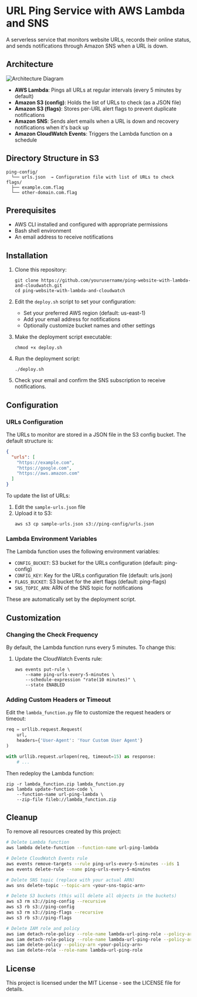 # URL Ping Service with AWS Lambda and SNS

A serverless service that monitors website URLs, records their online status, and sends notifications through Amazon SNS when a URL is down.

## Architecture

![Architecture Diagram](https://via.placeholder.com/800x400?text=URL+Ping+Service+Architecture)

- **AWS Lambda**: Pings all URLs at regular intervals (every 5 minutes by default)
- **Amazon S3 (config)**: Holds the list of URLs to check (as a JSON file)
- **Amazon S3 (flags)**: Stores per-URL alert flags to prevent duplicate notifications
- **Amazon SNS**: Sends alert emails when a URL is down and recovery notifications when it's back up
- **Amazon CloudWatch Events**: Triggers the Lambda function on a schedule

## Directory Structure in S3

```
ping-config/
  └── urls.json  → Configuration file with list of URLs to check
flags/
  ├── example.com.flag
  └── other-domain.com.flag
```

## Prerequisites

- AWS CLI installed and configured with appropriate permissions
- Bash shell environment
- An email address to receive notifications

## Installation

1. Clone this repository:
   ```
   git clone https://github.com/yourusername/ping-website-with-lambda-and-cloudwatch.git
   cd ping-website-with-lambda-and-cloudwatch
   ```

2. Edit the `deploy.sh` script to set your configuration:
   - Set your preferred AWS region (default: us-east-1)
   - Add your email address for notifications
   - Optionally customize bucket names and other settings

3. Make the deployment script executable:
   ```
   chmod +x deploy.sh
   ```

4. Run the deployment script:
   ```
   ./deploy.sh
   ```

5. Check your email and confirm the SNS subscription to receive notifications.

## Configuration

### URLs Configuration

The URLs to monitor are stored in a JSON file in the S3 config bucket. The default structure is:

```json
{
  "urls": [
    "https://example.com",
    "https://google.com",
    "https://aws.amazon.com"
  ]
}
```

To update the list of URLs:

1. Edit the `sample-urls.json` file
2. Upload it to S3:
   ```
   aws s3 cp sample-urls.json s3://ping-config/urls.json
   ```

### Lambda Environment Variables

The Lambda function uses the following environment variables:

- `CONFIG_BUCKET`: S3 bucket for the URLs configuration (default: ping-config)
- `CONFIG_KEY`: Key for the URLs configuration file (default: urls.json)
- `FLAGS_BUCKET`: S3 bucket for the alert flags (default: ping-flags)
- `SNS_TOPIC_ARN`: ARN of the SNS topic for notifications

These are automatically set by the deployment script.

## Customization

### Changing the Check Frequency

By default, the Lambda function runs every 5 minutes. To change this:

1. Update the CloudWatch Events rule:
   ```
   aws events put-rule \
       --name ping-urls-every-5-minutes \
       --schedule-expression "rate(10 minutes)" \
       --state ENABLED
   ```

### Adding Custom Headers or Timeout

Edit the `lambda_function.py` file to customize the request headers or timeout:

```python
req = urllib.request.Request(
    url,
    headers={'User-Agent': 'Your Custom User Agent'}
)

with urllib.request.urlopen(req, timeout=15) as response:
    # ...
```

Then redeploy the Lambda function:

```
zip -r lambda_function.zip lambda_function.py
aws lambda update-function-code \
    --function-name url-ping-lambda \
    --zip-file fileb://lambda_function.zip
```

## Cleanup

To remove all resources created by this project:

```bash
# Delete Lambda function
aws lambda delete-function --function-name url-ping-lambda

# Delete CloudWatch Events rule
aws events remove-targets --rule ping-urls-every-5-minutes --ids 1
aws events delete-rule --name ping-urls-every-5-minutes

# Delete SNS topic (replace with your actual ARN)
aws sns delete-topic --topic-arn <your-sns-topic-arn>

# Delete S3 buckets (this will delete all objects in the buckets)
aws s3 rm s3://ping-config --recursive
aws s3 rb s3://ping-config
aws s3 rm s3://ping-flags --recursive
aws s3 rb s3://ping-flags

# Delete IAM role and policy
aws iam detach-role-policy --role-name lambda-url-ping-role --policy-arn arn:aws:iam::aws:policy/service-role/AWSLambdaBasicExecutionRole
aws iam detach-role-policy --role-name lambda-url-ping-role --policy-arn <your-policy-arn>
aws iam delete-policy --policy-arn <your-policy-arn>
aws iam delete-role --role-name lambda-url-ping-role
```

## License

This project is licensed under the MIT License - see the LICENSE file for details.
